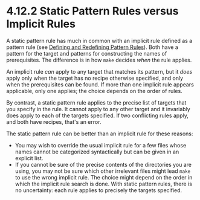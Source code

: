 # 4.12.2 Static Pattern Rules versus Implicit Rules

A static pattern rule has much in common with an implicit rule defined as a pattern rule (see [Defining and Redefining Pattern Rules](./pattern-rules)).
Both have a pattern for the target and patterns for constructing the names of prerequisites.
The difference is in how `make` decides _when_ the rule applies.

An implicit rule _can_ apply to any target that matches its pattern, but it _does_ apply only when the target has no recipe otherwise specified, and only when the prerequisites can be found.
If more than one implicit rule appears applicable, only one applies;
the choice depends on the order of rules.

By contrast, a static pattern rule applies to the precise list of targets that you specify in the rule.
It cannot apply to any other target and it invariably does apply to each of the targets specified.
If two conflicting rules apply, and both have recipes, that's an error.

The static pattern rule can be better than an implicit rule for these reasons:

- You may wish to override the usual implicit rule for a few files whose names cannot be categorized syntactically but can be given in an explicit list.
- If you cannot be sure of the precise contents of the directories you are using, you may not be sure which other irrelevant files might lead `make` to use the wrong implicit rule.
  The choice might depend on the order in which the implicit rule search is done.
  With static pattern rules, there is no uncertainty: each rule applies to precisely the targets specified.
